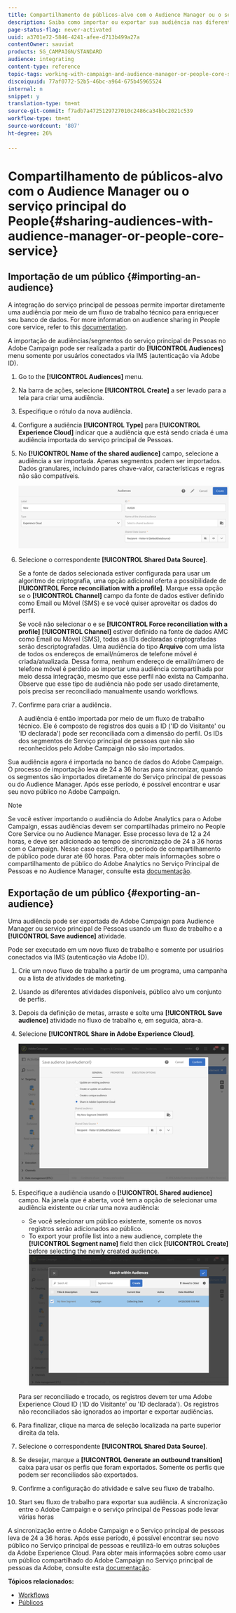 ```yaml
---
title: Compartilhamento de públicos-alvo com o Audience Manager ou o serviço principal do People
description: Saiba como importar ou exportar sua audiência nas diferentes soluções da Adobe Experience Cloud.
page-status-flag: never-activated
uuid: a3701e72-5846-4241-afee-d713b499a27a
contentOwner: sauviat
products: SG_CAMPAIGN/STANDARD
audience: integrating
content-type: reference
topic-tags: working-with-campaign-and-audience-manager-or-people-core-service
discoiquuid: 77af0772-52b5-46bc-a964-675b45965524
internal: n
snippet: y
translation-type: tm+mt
source-git-commit: f7adb7a4725129727010c2486ca34bbc2021c539
workflow-type: tm+mt
source-wordcount: '807'
ht-degree: 26%

---
```



# Compartilhamento de públicos-alvo com o Audience Manager ou o serviço principal do People{#sharing-audiences-with-audience-manager-or-people-core-service}

## Importação de um público {#importing-an-audience}

A integração do serviço principal de pessoas permite importar diretamente uma audiência por meio de um fluxo de trabalho técnico para enriquecer seu banco de dados. For more information on audience sharing in People core service, refer to this [documentation](https://docs.adobe.com/content/help/en/analytics/components/segmentation/segmentation-workflow/seg-publish.html).

A importação de audiências/segmentos do serviço principal de Pessoas no Adobe Campaign pode ser realizada a partir do **[!UICONTROL Audiences]** menu somente por usuários conectados via IMS (autenticação via Adobe ID).

1. Go to the **[!UICONTROL Audiences]** menu.
1. Na barra de ações, selecione **[!UICONTROL Create]** a ser levado para a tela para criar uma audiência.
1. Especifique o rótulo da nova audiência.
1. Configure a audiência **[!UICONTROL Type]** para **[!UICONTROL Experience Cloud]** indicar que a audiência que está sendo criada é uma audiência importada do serviço principal de Pessoas.
1. No **[!UICONTROL Name of the shared audience]** campo, selecione a audiência a ser importada. Apenas segmentos podem ser importados. Dados granulares, incluindo pares chave-valor, características e regras não são compatíveis.

   ![](assets/aam_import_audience.png)

1. Selecione o correspondente **[!UICONTROL Shared Data Source]**.

   Se a fonte de dados selecionada estiver configurada para usar um algoritmo de criptografia, uma opção adicional oferta a possibilidade de **[!UICONTROL Force reconciliation with a profile]**. Marque essa opção se o **[!UICONTROL Channel]** campo da fonte de dados estiver definido como Email ou Móvel (SMS) e se você quiser aproveitar os dados do perfil.

   Se você não selecionar o e se **[!UICONTROL Force reconciliation with a profile]** **[!UICONTROL Channel]** estiver definido na fonte de dados AMC como Email ou Móvel (SMS), todas as IDs declaradas criptografadas serão descriptografadas. Uma audiência do tipo **Arquivo** com uma lista de todos os endereços de email/números de telefone móvel é criada/atualizada. Dessa forma, nenhum endereço de email/número de telefone móvel é perdido ao importar uma audiência compartilhada por meio dessa integração, mesmo que esse perfil não exista na Campanha. Observe que esse tipo de audiência não pode ser usado diretamente, pois precisa ser reconciliado manualmente usando workflows.

1. Confirme para criar a audiência.

   A audiência é então importada por meio de um fluxo de trabalho técnico. Ele é composto de registros dos quais a ID (&#39;ID do Visitante&#39; ou &#39;ID declarada&#39;) pode ser reconciliada com a dimensão do perfil. Os IDs dos segmentos de Serviço principal de pessoas que não são reconhecidos pelo Adobe Campaign não são importados.

Sua audiência agora é importada no banco de dados do Adobe Campaign. O processo de importação leva de 24 a 36 horas para sincronizar, quando os segmentos são importados diretamente do Serviço principal de pessoas ou do Audience Manager. Após esse período, é possível encontrar e usar seu novo público no Adobe Campaign.

>[!NOTE]
>
>Se você estiver importando o audiência do Adobe Analytics para o Adobe Campaign, essas audiências devem ser compartilhadas primeiro no People Core Service ou no Audience Manager. Esse processo leva de 12 a 24 horas, e deve ser adicionado ao tempo de sincronização de 24 a 36 horas com o Campaign. Nesse caso específico, o período de compartilhamento de público pode durar até 60 horas. Para obter mais informações sobre o compartilhamento de público do Adobe Analytics no Serviço Principal de Pessoas e no Audience Manager, consulte esta [documentação](https://docs.adobe.com/content/help/en/analytics/components/segmentation/segmentation-workflow/seg-publish.html).

## Exportação de um público {#exporting-an-audience}

Uma audiência pode ser exportada de Adobe Campaign para Audience Manager ou serviço principal de Pessoas usando um fluxo de trabalho e a **[!UICONTROL Save audience]** atividade.

Pode ser executado em um novo fluxo de trabalho e somente por usuários conectados via IMS (autenticação via Adobe ID).

1. Crie um novo fluxo de trabalho a partir de um programa, uma campanha ou a lista de atividades de marketing.
1. Usando as diferentes atividades disponíveis, público alvo um conjunto de perfis.
1. Depois da definição de metas, arraste e solte uma **[!UICONTROL Save audience]** atividade no fluxo de trabalho e, em seguida, abra-a.
1. Selecione **[!UICONTROL Share in Adobe Experience Cloud]**.

   ![](assets/aam_save_audience_activity.png)

1. Especifique a audiência usando o **[!UICONTROL Shared audience]** campo. Na janela que é aberta, você tem a opção de selecionar uma audiência existente ou criar uma nova audiência:

   * Se você selecionar um público existente, somente os novos registros serão adicionados ao público.
   * To export your profile list into a new audience, complete the **[!UICONTROL Segment name]** field then click **[!UICONTROL Create]** before selecting the newly created audience.
   ![](assets/aam_save_audience_segment_picker.png)

   Para ser reconciliado e trocado, os registros devem ter uma Adobe Experience Cloud ID (&#39;ID do Visitante&#39; ou &#39;ID declarada&#39;). Os registros não reconciliados são ignorados ao importar e exportar audiências.

1. Para finalizar, clique na marca de seleção localizada na parte superior direita da tela.
1. Selecione o correspondente **[!UICONTROL Shared Data Source]**.
1. Se desejar, marque a **[!UICONTROL Generate an outbound transition]** caixa para usar os perfis que foram exportados. Somente os perfis que podem ser reconciliados são exportados.
1. Confirme a configuração do atividade e salve seu fluxo de trabalho.
1. Start seu fluxo de trabalho para exportar sua audiência. A sincronização entre o Adobe Campaign e o serviço principal de Pessoas pode levar várias horas

A sincronização entre o Adobe Campaign e o Serviço principal de pessoas leva de 24 a 36 horas. Após esse período, é possível encontrar seu novo público no Serviço principal de pessoas e reutilizá-lo em outras soluções da Adobe Experience Cloud. Para obter mais informações sobre como usar um público compartilhado do Adobe Campaign no Serviço principal de pessoas da Adobe, consulte esta [documentação](https://docs.adobe.com/content/help/en/core-services/interface/audiences/t-audience-create.html).

**Tópicos relacionados:**

* [Workflows](../../automating/using/get-started-workflows.md)
* [Públicos](../../audiences/using/about-audiences.md)

